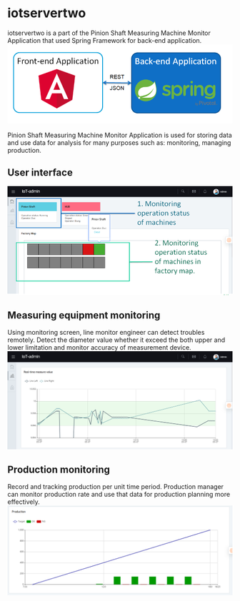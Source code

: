 # iotservertwo
iotservertwo is a part of the Pinion Shaft Measuring Machine Monitor Application that used Spring Framework for back-end application.
![alt text](https://github.com/CDTruong/iotservertwo/blob/master/sample-img/spring.png)

Pinion Shaft Measuring Machine Monitor Application is used for storing data and use data for analysis for many purposes such as: monitoring, managing production.

## User interface
![alt text](https://github.com/CDTruong/iotservertwo/blob/master/sample-img/user-interface.png)

## Measuring equipment monitoring
Using monitoring screen, line monitor engineer can detect troubles remotely.
Detect the diameter value whether it exceed the both upper and lower limitation and monitor accuracy of measurement device.
![alt text](https://github.com/CDTruong/iotservertwo/blob/master/sample-img/measured-value-chart.png)

## Production monitoring
Record and tracking production per unit time period.
Production manager can monitor production rate and use that data for production planning more effectively.
![alt text](https://github.com/CDTruong/iotservertwo/blob/master/sample-img/production-chart.png)

